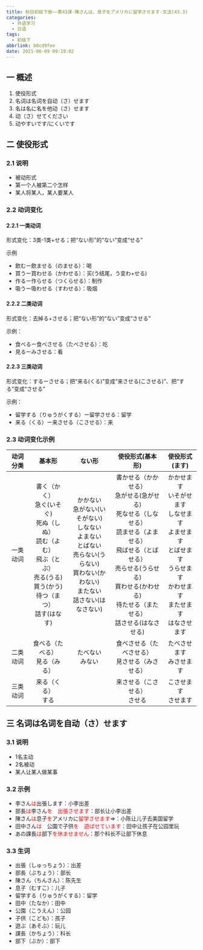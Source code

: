 ```yaml
---
title: 标日初级下册——第43课-陳さんは、息子をアメリカに留学させます-文法(43.3)
categories:
  - 外语学习
  - 日语
tags:
  - 初级下
abbrlink: b0cd9fee
date: 2021-06-09 09:19:02
---
```

## 一 概述

1. 使役形式
2. 名词は名词を自动（さ）せます
3. 名は名に名を他动（さ）せます
4. 动（さ）せてください
5. 动やすいです/にくいです

<!--more-->

## 二 使役形式

### 2.1 说明

* 被动形式
* 第一个人被第二个怎样
* 某人将某人，某人要某人

### 2.2 动词变化

#### 2.2.1 一类动词

形式变化：3类-1类+せる；把“ない形”的“ない”变成“せる”

示例
* 飲むー飲ませる（のませる）：喝
* 買うー買わせる（かわせる）：买(う结尾，う变わ+せる)
* 作るー作らせる（つくらせる）：制作
* 吸うー吸わせる（すわせる）：吸烟

#### 2.2.2 二类动词

形式变化：去掉る+させる；把“ない形”的“ない”变成“させる”

示例：

* 食べるー食べさせる（たべさせる）：吃
* 見るーみさせる：看

#### 2.2.3 三类动词

形式变化：するーさせる；把“来る(くる)”变成“来させる(こさせる)”、把“する”变成“させる”

示例：

* 留学する（りゅうがくする）ー留学させる：留学
* 来る（くる）ー来させる（こさせる）：来

### 2.3 动词变化示例

| 动词分类 |                            基本形                            |                            ない形                            |                       使役形式(基本形)                       |                        使役形式(ます)                        |
| :------: | :----------------------------------------------------------: | :----------------------------------------------------------: | :----------------------------------------------------------: | :----------------------------------------------------------: |
| 一类动词 | 書く（かく）<br>急ぐ(いそぐ)<br>死ぬ（しぬ）<br/>読む（よむ）<br/>飛ぶ（とぶ）<br/>売る(うる)<br>買う(かう)<br>待つ（まつ）<br>話す(はなす) | かかない<br>急がない(いそがない)<br>しなない<br/>よまない<br/>とばない<br/>売らない(うらない)<br>買わない(かわない)<br>またない<br/>話さない(はなさない) | 書かせる（かかせる）<br>急がせる(急がせる)<br>死なせる（しなせる）<br/>読ませる（よませる）<br/>飛ばせる（とばせる）<br/>売らせる(うらせる)<br>買わせる(かわせる)<br>待たせる（またせる）<br/>話させる(はなさせる) | かかせます<br>いそがせます<br>しなせます<br/>よませます<br/>とばせます<br/>うらせます<br>かわせます<br>またせます<br/>はなさせます |
| 二类动词 |              食べる（たべる）<br/>見る（みる）               |                     たべない<br/>みない                      |      食べさせる（たべさせる）<br/>見させる（みさせる）       |                 たべさせます<br/>みさせます                  |
| 三类动词 |                    来る（くる）<br/>する                     |                                                              |               来させる（こさせる）<br/>させる                |                   こさせます<br/>させます                    |

## 三 名词は名词を自动（さ）せます

### 3.1 说明

* 1名主动
* 2名被动
* 某人让某人做某事

### 3.2 示例

* 李さん<font color=red>は</font>出張します：小李出差
* 部長<font color=red>は</font>李さん<font color=red>を</font>　<font color=red>出張させます</font>：部长让小李出差
* 陳さん<font color=red>は</font>息子<font color=red>を</font>アメリカに<font color=red>留学させます</font>=>：小陈让儿子去美国留学
* 田中さん<font color=red>は</font>　公園で子供<font color=red>を　遊ばせています</font>：田中让孩子在公园里玩
* あの課長<font color=red>は</font>部下<font color=red>を休ませません</font>：那个科长不让部下休息

### 3.3 生词

* 出張（しゅっちょう）：出差
* 部長（ぶちょう）：部长
* 陳さん（ちんさん）：陈先生
* 息子（むすこ）：儿子
* 留学する（りゅうがくする）：留学
* 田中（たなか）：田中
* 公園（こうえん）：公园
* 子供（こども）：孩子
* 遊ぶ（あそぶ）：玩儿
* 課長（かちょう）：科长
* 部下（ぶか）：部下